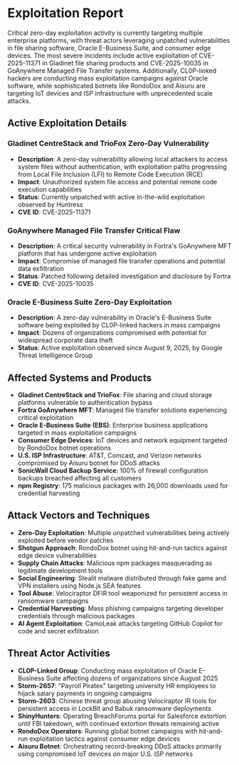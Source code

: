 # Exploitation Report

Critical zero-day exploitation activity is currently targeting multiple enterprise platforms, with threat actors leveraging unpatched vulnerabilities in file sharing software, Oracle E-Business Suite, and consumer edge devices. The most severe incidents include active exploitation of CVE-2025-11371 in Gladinet file sharing products and CVE-2025-10035 in GoAnywhere Managed File Transfer systems. Additionally, CL0P-linked hackers are conducting mass exploitation campaigns against Oracle software, while sophisticated botnets like RondoDox and Aisuru are targeting IoT devices and ISP infrastructure with unprecedented scale attacks.

## Active Exploitation Details

### Gladinet CentreStack and TrioFox Zero-Day Vulnerability
- **Description**: A zero-day vulnerability allowing local attackers to access system files without authentication, with exploitation paths progressing from Local File Inclusion (LFI) to Remote Code Execution (RCE)
- **Impact**: Unauthorized system file access and potential remote code execution capabilities
- **Status**: Currently unpatched with active in-the-wild exploitation observed by Huntress
- **CVE ID**: CVE-2025-11371

### GoAnywhere Managed File Transfer Critical Flaw
- **Description**: A critical security vulnerability in Fortra's GoAnywhere MFT platform that has undergone active exploitation
- **Impact**: Compromise of managed file transfer operations and potential data exfiltration
- **Status**: Patched following detailed investigation and disclosure by Fortra
- **CVE ID**: CVE-2025-10035

### Oracle E-Business Suite Zero-Day Exploitation
- **Description**: A zero-day vulnerability in Oracle's E-Business Suite software being exploited by CL0P-linked hackers in mass campaigns
- **Impact**: Dozens of organizations compromised with potential for widespread corporate data theft
- **Status**: Active exploitation observed since August 9, 2025, by Google Threat Intelligence Group

## Affected Systems and Products

- **Gladinet CentreStack and TrioFox**: File sharing and cloud storage platforms vulnerable to authentication bypass
- **Fortra GoAnywhere MFT**: Managed file transfer solutions experiencing critical exploitation
- **Oracle E-Business Suite (EBS)**: Enterprise business applications targeted in mass exploitation campaigns
- **Consumer Edge Devices**: IoT devices and network equipment targeted by RondoDox botnet operations
- **U.S. ISP Infrastructure**: AT&T, Comcast, and Verizon networks compromised by Aisuru botnet for DDoS attacks
- **SonicWall Cloud Backup Service**: 100% of firewall configuration backups breached affecting all customers
- **npm Registry**: 175 malicious packages with 26,000 downloads used for credential harvesting

## Attack Vectors and Techniques

- **Zero-Day Exploitation**: Multiple unpatched vulnerabilities being actively exploited before vendor patches
- **Shotgun Approach**: RondoDox botnet using hit-and-run tactics against edge device vulnerabilities
- **Supply Chain Attacks**: Malicious npm packages masquerading as legitimate development tools
- **Social Engineering**: Stealit malware distributed through fake game and VPN installers using Node.js SEA features
- **Tool Abuse**: Velociraptor DFIR tool weaponized for persistent access in ransomware campaigns
- **Credential Harvesting**: Mass phishing campaigns targeting developer credentials through malicious packages
- **AI Agent Exploitation**: CamoLeak attacks targeting GitHub Copilot for code and secret exfiltration

## Threat Actor Activities

- **CL0P-Linked Group**: Conducting mass exploitation of Oracle E-Business Suite affecting dozens of organizations since August 2025
- **Storm-2657**: "Payroll Pirates" targeting university HR employees to hijack salary payments in ongoing campaigns
- **Storm-2603**: Chinese threat group abusing Velociraptor IR tools for persistent access in LockBit and Babuk ransomware deployments
- **ShinyHunters**: Operating BreachForums portal for Salesforce extortion until FBI takedown, with continued extortion threats remaining active
- **RondoDox Operators**: Running global botnet campaigns with hit-and-run exploitation tactics against consumer edge devices
- **Aisuru Botnet**: Orchestrating record-breaking DDoS attacks primarily using compromised IoT devices on major U.S. ISP networks